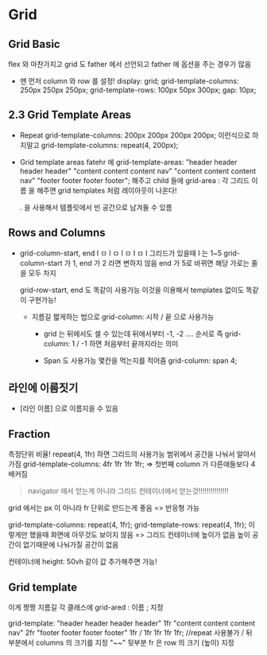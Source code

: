 # Grid

## Grid Basic

flex 와 마찬가지고 grid 도 father 에서 선언되고 father 에 옵션을 주는 경우가 많음

- 맨 먼저 column 와 row 를 설정!
  display: grid;
  grid-template-columns: 250px 250px 250px;
  grid-template-rows: 100px 50px 300px;
  gap: 10px;

## 2.3 Grid Template Areas

- Repeat
  grid-template-columns: 200px 200px 200px 200px;
  이런식으로 하지말고
  grid-template-columns: repeat(4, 200px);

- Grid template areas
  fatehr 에
  grid-template-areas:
  "header header header header"
  "content content content nav"
  "content content content nav"
  "footer footer footer footer"; 해주고
  child 들에 grid-area : 각 그리드 이름 을 해주면
  grid templates 처럼 레이아웃이 나온다!

  . 을 사용해서 템플릿에서 빈 공간으로 남겨둘 수 있름

## Rows and Columns

- grid-column-start, end
  I ㅁ I ㅁ I ㅁ I ㅁ I 그리드가 있을때 I 는 1~5
  grid-column-start 가 1, end 가 2 라면 변하지 않음
  end 가 5로 바뀌면 해당 가로는 줄을 모두 차지

  grid-row-start, end 도 똑같이 사용가능
  이것을 이용해서 templates 없이도 똑같이 구현가능!

  - 지름길
    짧게하는 법으로 grid-column: 시작 / 끝 으로 사용가능

    - grid 는 뒤에서도 셀 수 있는데 뒤에서부터 -1, -2 .... 순서로
      즉 grid-column: 1 / -1 하면 처음부터 끝까지라는 의미

    - Span 도 사용가능
      몇칸을 먹는지를 적어줌
      grid-column: span 4;

## 라인에 이름짓기

- [라인 이름] 으로 이름지을 수 있음

## Fraction

측정단위 비율!
repeat(4, 1fr) 하면 그리드의 사용가능 범위에서 공간을 나눠서 알아서 가짐
grid-template-columns: 4fr 1fr 1fr 1fr; => 첫번째 column 가 다른애들보다 4배커짐

> navigator 에서 얻는게 아니라 그리드 컨테이너에서 얻는것!!!!!!!!!!!!!!!

grid 에서는 px 이 아니라 fr 단위로 만드는게 좋음 => 반응형 가능

grid-template-columns: repeat(4, 1fr);
grid-template-rows: repeat(4, 1fr);
이렇게만 했을때 화면에 아무것도 보이지 않음 => 그리드 컨테이너에 높이가 없음
높이 공간이 없기때문에 나눠가질 공간이 없음

컨테이너에 height: 50vh 같이 값 추가해주면 가능!

## Grid template

이게 짱짱 지름길
각 클래스에 grid-ared : 이름 ; 지정

grid-template:
"header header header header" 1fr
"content content content nav" 2fr
"footer footer footer footer" 1fr / 1fr 1fr 1fr 1fr; //repeat 사용불가
/ 뒤 부분에서 columns 의 크기를 지정 "~~" 뒷부분 fr 은 row 의 크기 (높이) 지정
